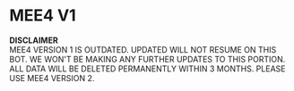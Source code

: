 # MEE4 V1
**DISCLAIMER** <br>
MEE4 VERSION 1 IS OUTDATED. 
UPDATED WILL NOT RESUME ON THIS BOT. 
WE WON'T BE MAKING ANY FURTHER UPDATES TO THIS PORTION.
ALL DATA WILL BE DELETED PERMANENTLY WITHIN 3 MONTHS. 
PLEASE USE MEE4 VERSION 2. 
